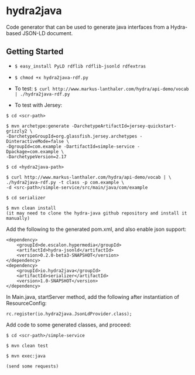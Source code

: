 # hydra2java
Code generator that can be used to generate java interfaces from a Hydra-based JSON-LD document. 

## Getting Started

- `$ easy_install PyLD rdflib rdflib-jsonld rdfextras`
- `$ chmod +x hydra2java-rdf.py`
- To test: `$ curl http://www.markus-lanthaler.com/hydra/api-demo/vocab | ./hydra2java-rdf.py`

- To test with Jersey: 

```
$ cd <scr-path>

$ mvn archetype:generate -DarchetypeArtifactId=jersey-quickstart-grizzly2 \
-DarchetypeGroupId=org.glassfish.jersey.archetypes -DinteractiveMode=false \
-DgroupId=com.example -DartifactId=simple-service -Dpackage=com.example \
-DarchetypeVersion=2.17

$ cd <hydra2java-path>

$ curl http://www.markus-lanthaler.com/hydra/api-demo/vocab | \
./hydra2java-rdf.py -t class -p com.example \
-d <src-path>/simple-service/src/main/java/com/example

$ cd serializer

$ mvn clean install
(it may need to clone the hydra-java github repository and install it  manually)
```
Add the following to the generated pom.xml, and also enable json support:
```
<dependency>
    <groupId>de.escalon.hypermedia</groupId>
    <artifactId>hydra-jsonld</artifactId>
    <version>0.2.0-beta3-SNAPSHOT</version>
</dependency>
<dependency>
    <groupId>io.hydra2java</groupId>
    <artifactId>serializer</artifactId>
    <version>1.0-SNAPSHOT</version>
</dependency>
```
In Main.java, startServer method, add the following after instantiation of ResourceConfig:
```
rc.register(io.hydra2java.JsonLdProvider.class);
```
Add code to some generated classes, and proceed:
```
$ cd <scr-path>/simple-service

$ mvn clean test

$ mvn exec:java

(send some requests)
```
